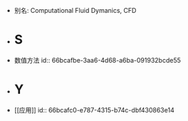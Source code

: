 - 别名: Computational Fluid Dymanics, CFD
- # S
- 数值方法
  id:: 66bcafbe-3aa6-4d68-a6ba-091932bcde55
- # Y
- [[应用]]
  id:: 66bcafc0-e787-4315-b74c-dbf430863e14